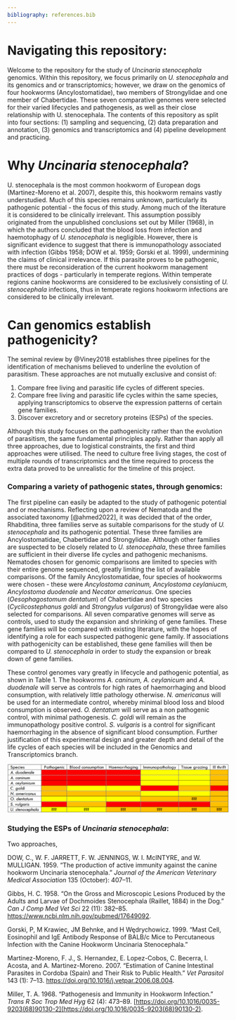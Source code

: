 ```yaml
---
bibliography: references.bib
---
```


# Navigating this repository:

Welcome to the repository for the study of *Uncinaria stenocephala* genomics. Within this repository, we focus primarily on *U. stenocephala* and its genomics and or transcriptomics; however, we draw on the genomics of four hookworms (Ancylostomatidae), two members of Strongylidae and one member of Chabertidae. These seven comparative genomes were selected for their varied lifecycles and pathogenesis, as well as their close relationship with U. stenocephala. The contents of this repository as split into four sections: (1) sampling and sequencing, (2) data preparation and annotation, (3) genomics and transcriptomics and (4) pipeline development and practicing.

# Why *Uncinaria stenocephala*?

U. stenocephala is the most common hookworm of European dogs (Martinez-Moreno et al. 2007), despite this, this hookworm remains vastly understudied. Much of this species remains unknown, particularly its pathogenic potential - the focus of this study. Among much of the literature it is considered to be clinically irrelevant. This assumption possibly originated from the unpublished conclusions set out by Miller (1968), in which the authors concluded that the blood loss from infection and haemotophagy of *U. stenocephala* is negligible. However, there is significant evidence to suggest that there is immunopathology associated with infection (Gibbs 1958; DOW et al. 1959; Gorski et al. 1999), undermining the claims of clinical irrelevance. If this parasite proves to be pathogenic, there must be reconsideration of the current hookworm management practices of dogs - particularly in temperate regions. Within temperate regions canine hookworms are considered to be exclusively consisting of *U. stenocephala* infections, thus in temperate regions hookworm infections are considered to be clinically irrelevant.

# Can genomics establish pathogenicity?

The seminal review by @Viney2018 establishes three pipelines for the identification of mechanisms believed to underline the evolution of parasitism. These approaches are not mutually exclusive and consist of:

1.  Compare free living and parasitic life cycles of different species.
2.  Compare free living and parasitic life cycles within the same species, applying transcriptomics to observe the expression patterns of certain gene families.
3.  Discover excretory and or secretory proteins (ESPs) of the species.

Although this study focuses on the pathogenicity rather than the evolution of parasitism, the same fundamental principles apply. Rather than apply all three approaches, due to logistical constraints, the first and third approaches were utilised. The need to culture free living stages, the cost of multiple rounds of transcriptomics and the time required to process the extra data proved to be unrealistic for the timeline of this project.

### Comparing a variety of pathogenic states, through genomics:

The first pipeline can easily be adapted to the study of pathogenic potential and or mechanisms. Reflecting upon a review of Nematoda and the associated taxonomy [@ahmed2022], it was decided that of the order, Rhabditina, three families serve as suitable comparisons for the study of *U. stenocephala* and its pathogenic potential. These three families are Ancylostomatidae, Chabertidae and Strongylidae. Although other families are suspected to be closely related to *U. stenocephala*, these three families are sufficient in their diverse life cycles and pathogenic mechanisms. Nematodes chosen for genomic comparisons are limited to species with their entire genome sequenced, greatly limiting the list of available comparisons. Of the family Ancylostomatidae, four species of hookworms were chosen - these were *Ancylostoma caninum, Ancylostoma ceylaniucm, Ancylostoma duodenale* and *Necator americanus*. One species (*Oesophagostomum dentatum*) of Chabertidae and two species (*Cyclicostephanus goldi* and *Strongylus vulgarus*) of Strongylidae were also selected for comparisons. All seven comparative genomes will serve as controls, used to study the expansion and shrinking of gene families. These gene families will be compared with existing literature, with the hopes of identifying a role for each suspected pathogenic gene family. If associations with pathogenicity can be established, these gene families will then be compared to *U. stenocephala* in order to study the expansion or break down of gene families.

These control genomes vary greatly in lifecycle and pathogenic potential, as shown in Table 1. The hookworms *A. caninum, A. ceylanicum* and *A. duodenale* will serve as controls for high rates of haemorrhaging and blood consumption, with relatively little pathology otherwise. *N. americanus* will be used for an intermediate control, whereby minimal blood loss and blood consumption is observed. *O. dentatum* will serve as a non pathogenic control, with minimal pathogenesis. *C. goldi* will remain as the immunopathology positive control. *S. vulgaris* is a control for significant haemorrhaging in the absence of significant blood consumption. Further justification of this experimental design and greater depth and detail of the life cycles of each species will be included in the Genomics and Transcriptomics branch.

![Table 1: A brief visual representation of the controls, compared to our hookworm of interest *Uncinaria stenocephala*. Red represents drastic pathology, orange represents intermediate and yellow represents minimal pathology. ??? denotes a suspected/ unevaluated effect of pathology.](images/Picture1.png)

### 

### Studying the ESPs of *Uncinaria stenocephala*: 

Two approaches,

DOW, C., W. F. JARRETT, F. W. JENNINGS, W. I. McINTYRE, and W. MULLIGAN. 1959. “The production of active immunity against the canine hookworm Uncinaria stenocephala.” *Journal of the American Veterinary Medical Association* 135 (October): 407–11.

Gibbs, H. C. 1958. “On the Gross and Microscopic Lesions Produced by the Adults and Larvae of Dochmoides Stenocephala (Raillet, 1884) in the Dog.” *Can J Comp Med Vet Sci* 22 (11): 382–85. <https://www.ncbi.nlm.nih.gov/pubmed/17649092>.

Gorski, P, M Krawiec, JM Behnke, and H Wędrychowicz. 1999. “Mast Cell, Eosinophil and IgE Antibody Response of BALB/c Mice to Percutaneous Infection with the Canine Hookworm Uncinaria Stenocephala.”

Martinez-Moreno, F. J., S. Hernandez, E. Lopez-Cobos, C. Becerra, I. Acosta, and A. Martinez-Moreno. 2007. “Estimation of Canine Intestinal Parasites in Cordoba (Spain) and Their Risk to Public Health.” *Vet Parasitol* 143 (1): 7–13. <https://doi.org/10.1016/j.vetpar.2006.08.004>.

Miller, T. A. 1968. “Pathogenesis and Immunity in Hookworm Infection.” *Trans R Soc Trop Med Hyg* 62 (4): 473–89. [https://doi.org/10.1016/0035-9203(68)90130-2](https://doi.org/10.1016/0035-9203(68)90130-2).
